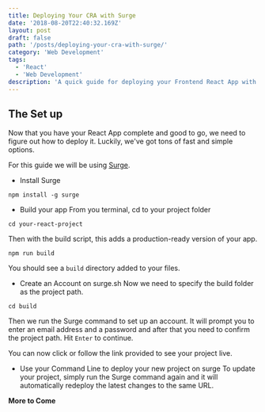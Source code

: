 ```yaml
---
title: Deploying Your CRA with Surge
date: '2018-08-20T22:40:32.169Z'
layout: post
draft: false
path: '/posts/deploying-your-cra-with-surge/'
category: 'Web Development'
tags:
  - 'React'
  - 'Web Development'
description: 'A quick guide for deploying your Frontend React App with Surge'
---
```


## The Set up

Now that you have your React App complete and good to go, we need to figure out how to deploy it. Luckily, we've got tons of fast and simple options.

For this guide we will be using [Surge](https://surge.sh/).

- Install Surge

```
npm install -g surge
```

- Build your app
  From you terminal, cd to your project folder

```
cd your-react-project
```

Then with the build script, this adds a production-ready version of your app.

```
npm run build
```

You should see a `build` directory added to your files.

- Create an Account on surge.sh
  Now we need to specify the build folder as the project path.

```
cd build
```

Then we run the Surge command to set up an account.
It will prompt you to enter an email address and a password and after that you need to confirm the project path. Hit `Enter` to continue.

You can now click or follow the link provided to see your project live.

- Use your Command Line to deploy your new project on surge
  To update your project, simply run the Surge command again and it will automatically redeploy the latest changes to the same URL.

**More to Come**
